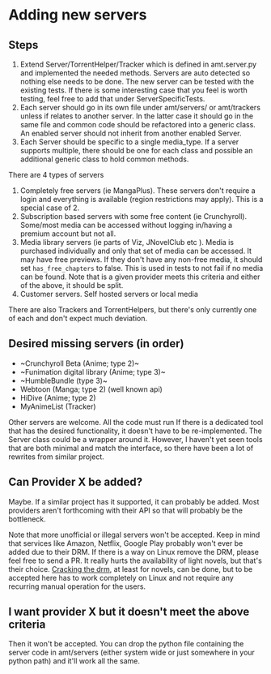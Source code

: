 
# Adding new servers

## Steps
1. Extend Server/TorrentHelper/Tracker which is defined in amt.server.py and implemented the needed methods. Servers are auto detected so nothing else needs to be done. The new server can be tested with the existing tests. If there is some interesting case that you feel is worth testing, feel free to add that under ServerSpecificTests.
2. Each server should go in its own file under amt/servers/ or amt/trackers unless if relates to another server. In the latter case it should go in the same file and common code should be refactored into a generic class. An enabled server should not inherit from another enabled Server.
3. Each Server should be specific to a single media_type. If a server supports multiple, there should be one for each class and possible an additional generic class to hold common methods.

There are 4 types of servers
1. Completely free servers (ie MangaPlus). These servers don't require a login and everything is available (region restrictions may apply). This is a special case of 2.
2. Subscription based servers with some free content (ie Crunchyroll). Some/most media can be accessed without logging in/having a premium account but not all.
3. Media library servers (ie parts of Viz, JNovelClub etc ). Media is purchased individually and only that set of media can be accessed. It may have free previews. If they don't have any non-free media, it should set `has_free_chapters` to false. This is used in tests to not fail if no media can be found. Note that is a given provider meets this criteria and either of the above, it should be split.
4. Customer servers. Self hosted servers or local media

There are also Trackers and TorrentHelpers, but there's only currently one of each and don't expect much deviation.


## Desired missing servers (in order)
* ~Crunchyroll Beta (Anime; type 2)~
* ~Funimation digital library (Anime; type 3)~
* ~HumbleBundle (type 3)~
* Webtoon (Manga; type 2) (well known api)
* HiDive (Anime; type 2)
* MyAnimeList (Tracker)

Other servers are welcome. All the code must run
If there is a dedicated tool that has the desired functionality, it doesn't have to be re-implemented. The Server class could be a wrapper around it. However, I haven't yet seen tools that are both minimal and match the interface, so there have been a lot of rewrites from similar project.

## Can Provider X be added?
Maybe. If a similar project has it supported, it can probably be added. Most providers aren't forthcoming with their API so that will probably be the bottleneck.

Note that more unofficial or illegal servers won't be accepted.
Keep in mind that services like Amazon, Netflix, Google Play probably won't ever be added due to their DRM. If there is a way on Linux remove the DRM, please feel free to send a PR. It really hurts the availability of light novels, but that's their choice. [Cracking the drm](https://github.com/apprenticeharper/DeDRM_tools/wiki/Exactly-how-to-remove-DRM), at least for novels, can be done, but to be accepted here has to work completely on Linux and not require any recurring manual operation for the users.

## I want provider X but it doesn't meet the above criteria
Then it won't be accepted. You can drop the python file containing the server code in amt/servers (either system wide or just somewhere in your python path) and it'll work all the same.

